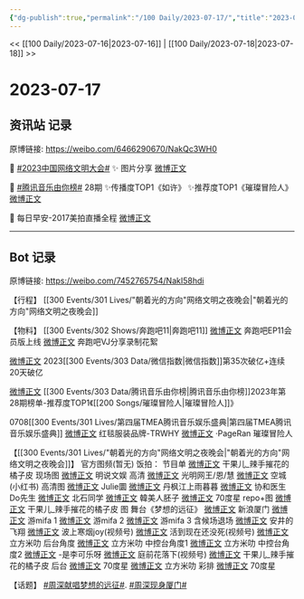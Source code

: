 ```yaml
---
{"dg-publish":true,"permalink":"/100 Daily/2023-07-17/","title":"2023-07-17","created":"2023-07-21T14:49:19.749+08:00","updated":"2023-08-13T18:17:29.508+08:00"}
---
```



<< [[100 Daily/2023-07-16\|2023-07-16]] | [[100 Daily/2023-07-18\|2023-07-18]] >>

# 2023-07-17

## 资讯站 记录

原博链接: https://weibo.com/6466290670/NakQc3WH0

🌟 [#2023中国网络文明大会#](https://s.weibo.com/weibo?q=%232023%E4%B8%AD%E5%9B%BD%E7%BD%91%E7%BB%9C%E6%96%87%E6%98%8E%E5%A4%A7%E4%BC%9A%23)
✨ 图片分享 [微博正文](https://weibo.com/6466290670/4924630391849162)

🌟 [#腾讯音乐由你榜#](https://s.weibo.com/weibo?q=%23%E8%85%BE%E8%AE%AF%E9%9F%B3%E4%B9%90%E7%94%B1%E4%BD%A0%E6%A6%9C%23) 28期
✨传播度TOP1《如许》
✨推荐度TOP1《璀璨冒险人》[微博正文](https://weibo.com/6466290670/4924504742565303)

🌟 每日早安-2017美拍直播全程 [微博正文](https://weibo.com/6466290670/4924393316941946)

---
## Bot 记录

原博链接: https://weibo.com/7452765754/NakI58hdi

【行程】
[[300 Events/301 Lives/"朝着光的方向"网络文明之夜晚会\|"朝着光的方向"网络文明之夜晚会]]

【物料】
[[300 Events/302 Shows/奔跑吧11\|奔跑吧11]]
[微博正文](https://weibo.com/2591595652/Nagn2yhHt) 奔跑吧EP11会员版上线
[微博正文](http://weibo.com/6201405724/NahunDZ2W) 奔跑吧VJ分享录制花絮

[微博正文](http://weibo.com/5637413637/NadVF9lMb) 2023[[300 Events/303 Data/微信指数\|微信指数]]第35次破亿+连续20天破亿

[微博正文](http://weibo.com/6733257358/Nah8wxxBs) [[300 Events/303 Data/腾讯音乐由你榜\|腾讯音乐由你榜]]2023年第28期榜单-推荐度TOP1《[[200 Songs/璀璨冒险人\|璀璨冒险人]]》

0708[[300 Events/301 Lives/第四届TMEA腾讯音乐娱乐盛典\|第四届TMEA腾讯音乐娱乐盛典]]
[微博正文](https://weibo.com/7837286165/NaiU5AoO3) 红毯服装品牌-TRWHY
[微博正文](http://weibo.com/7633014126/NagzQkk1M) ·PageRan 璀璨冒险人

【[[300 Events/301 Lives/"朝着光的方向"网络文明之夜晚会\|"朝着光的方向"网络文明之夜晚会]]】
官方图频(暂无)
饭拍：
节目单
[微博正文](http://weibo.com/1609050110/NajrI1R5F) 干果儿_辣手摧花的橘子皮
现场图
[微博正文](http://weibo.com/6443386441/Nakn401ru) 明说文娱 高清
[微博正文](http://weibo.com/2342554335/NakxgDLli) 光明网王/恩/慧
[微博正文](http://weibo.com/7633014126/Nal4hu1oo) 空城(小红书) 高清图
[微博正文](http://weibo.com/1840020100/Nak4QjW8f) Julie圜
[微博正文](http://weibo.com/5794379722/Nak2BoN0Z) 丹枫江上雨暮暮
[微博正文](http://weibo.com/3141296113/Nakfp9KnH) 协和医生Do先生
[微博正文](http://weibo.com/1724212444/NakmymOLi) 北石同学
[微博正文](http://weibo.com/2135978970/Naks56YqU) 韓美人胚子
[微博正文](https://weibo.com/7563668648/NakyB7CUi) 70度星 repo+图
[微博正文](https://weibo.com/1609050110/NakW6uzI9) 干果儿_辣手摧花的橘子皮 图
舞台《梦想的远征》
[微博正文](http://weibo.com/1740522895/NakGxEir0) 新浪厦门
[微博正文](http://weibo.com/2743918054/Nak70t2IL) 游mifa 1
[微博正文](http://weibo.com/2743918054/NakjpCVhh) 游mifa 2
[微博正文](http://weibo.com/2743918054/NakZftQVU) 游mifa 3 含候场退场
[微博正文](http://weibo.com/1628029203/Nak8iB1A1) 安井的飞翔
[微博正文](http://weibo.com/7495641082/NakaucPgI) 波上寒烟joy(视频号)
[微博正文](http://weibo.com/3199780861/Nakju435L) 活到现在还没死(视频号)
[微博正文](https://weibo.com/2087211623/NakqaFAt1) 立方米叻 后台角度
[微博正文](http://weibo.com/2087211623/NakMIhYgd) 立方米叻 中控台角度1
[微博正文](http://weibo.com/2087211623/NakVNg3Mk) 立方米叻 中控台角度2
[微博正文](http://weibo.com/1782701363/NakB0DEJY) -是李可乐呀
[微博正文](http://weibo.com/7633014126/NakMLiATy) 庭前花落下(视频号)
[微博正文](https://weibo.com/1609050110/NakUsfath) 干果儿_辣手摧花的橘子皮
后台
[微博正文](https://weibo.com/7563668648/Nakj8goeJ) 70度星
[微博正文](http://weibo.com/2087211623/Nakkk3jak) 立方米叻
彩排
[微博正文](https://weibo.com/7563668648/NaknwBihr) 70度星

【话题】
[#周深献唱梦想的远征#](https://s.weibo.com/weibo?q=%23%E5%91%A8%E6%B7%B1%E7%8C%AE%E5%94%B1%E6%A2%A6%E6%83%B3%E7%9A%84%E8%BF%9C%E5%BE%81%23).
[#周深现身厦门#](https://s.weibo.com/weibo?q=%23%E5%91%A8%E6%B7%B1%E7%8E%B0%E8%BA%AB%E5%8E%A6%E9%97%A8%23)
